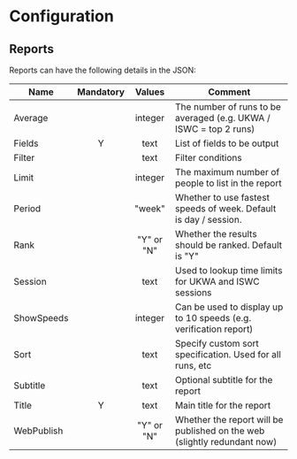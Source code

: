 # Configuration

## Reports

Reports can have the following details in the JSON:

| Name       | Mandatory |   Values   | Comment                                                      |
| ---------- | :-------: | :--------: | ------------------------------------------------------------ |
| Average    |           |  integer   | The number of runs to be averaged (e.g. UKWA / ISWC = top 2 runs) |
| Fields     |     Y     |    text    | List of fields to be output                                  |
| Filter     |           |    text    | Filter conditions                                            |
| Limit      |           |  integer   | The maximum number of people to list in the report           |
| Period     |           |   "week"   | Whether to use fastest speeds of week. Default is day / session. |
| Rank       |           | "Y" or "N" | Whether the results should be ranked. Default is "Y"         |
| Session    |           |    text    | Used to lookup time limits for UKWA and ISWC sessions        |
| ShowSpeeds |           |  integer   | Can be used to display up to 10 speeds (e.g. verification report) |
| Sort       |           |    text    | Specify custom sort specification. Used for all runs, etc    |
| Subtitle   |           |    text    | Optional subtitle for the report                             |
| Title      |     Y     |    text    | Main title for the report                                    |
| WebPublish |           | "Y" or "N" | Whether the report will be published on the web (slightly redundant now) |
